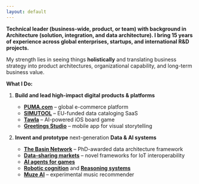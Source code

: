 ```yaml
---
layout: default
---
```


**Technical leader (business-wide, product, or team) with background in Architecture (solution, integration, and data architecture). I bring 15 years of experience across global enterprises, startups, and international R&D projects.**

My strength lies in seeing things **holistically** and translating business strategy into product architectures, organizational capability, and long-term business value.
	
**What I Do:**

1. **Build and lead high-impact digital products & platforms**
	- **[PUMA.com](https://www.puma.com)** – global e-commerce platform
	- **[SIMUTOOL](https://github.com/simutool)** – EU-funded data cataloging SaaS
	- **[Tawla](tw)** – AI-powered iOS board game
	- **[Greetings Studio](gs)** – mobile app for visual storytelling

2. **Invent and prototype** next-generation **Data & AI systems**
	- **[The Basin Network](phd)** – PhD-awarded data architecture framework 
	- **[Data-sharing markets](https://doi.org/10.1007/s42486-020-00054-y)** – novel frameworks for IoT interoperability
	- **[AI agents for games](tw)**
	- **[Robotic cognition](https://ebooks.iospress.nl/volumearticle/6006)** and **[Reasoning systems](https://doi.org/10.1007/978-3-642-16111-7_14)**
	- **[Muze AI](https://github.com/n42r/muze-ai)** – experimental music recommender 



